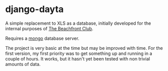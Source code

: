  # django-dayta

 A simple replacement to XLS as a database, initially developed for the internal purposes of [The Beachfront Club](http://www.thebeachfrontclub.com).

 Requires a [mongo](http://www.mongodb.org) database server.

 The project is very basic at the time but may be improved with time. For the first version, my first priority was to get something up and running in a couple of hours.
 It works, but it hasn't yet been tested with non trivial amounts of data.
